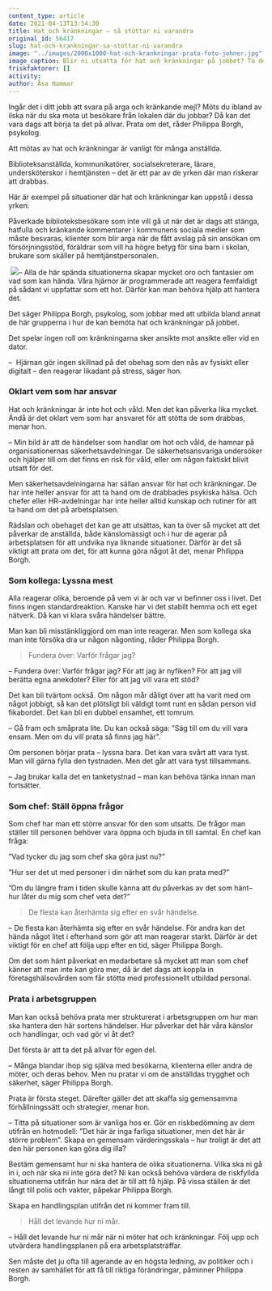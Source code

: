 ```yaml
---
content_type: article
date: 2021-04-13T13:54:30
title: Hat och kränkningar – så stöttar ni varandra
original_id: 56417
slug: hat-och-krankningar-sa-stottar-ni-varandra
image: "../images/2000x1000-hat-och-krankningar-prata-foto-johner.jpg"
image_caption: Blir ni utsatta för hat och kränkningar på jobbet? Ta det på allvar – prata med varandra, men kom ihåg att alla är olika och människor kan reagera på olika sätt vid konfliktfyllda situationer. 
friskfaktorer: []
activity:
author: Åsa Hammar
---
```


Ingår det i ditt jobb att svara på arga och kränkande mejl? Möts du ibland av ilska när du ska mota ut besökare från lokalen där du jobbar? Då kan det vara dags att börja ta det på allvar. Prata om det, råder Philippa Borgh, psykolog.

Att mötas av hat och kränkningar är vanligt för många anställda.

Biblioteksanställda, kommunikatörer, socialsekreterare, lärare, undersköterskor i hemtjänsten – det är ett par av de yrken där man riskerar att drabbas.

Här är exempel på situationer där hat och kränkningar kan uppstå i dessa yrken:

Påverkade biblioteksbesökare som inte vill gå ut när det är dags att stänga, hatfulla och kränkande kommentarer i kommunens sociala medier som måste besvaras, klienter som blir arga när de fått avslag på sin ansökan om försörjningsstöd, föräldrar som vill ha högre betyg för sina barn i skolan, brukare som skäller på hemtjänstpersonalen.

­ [![](https://www.suntarbetsliv.se/wp-content/uploads/2021/04/200x240-Philippa-borgh.jpg)](https://www.suntarbetsliv.se/wp-content/uploads/2021/04/200x240-Philippa-borgh.jpg)– Alla de här spända situationerna skapar mycket oro och fantasier om vad som kan hända. Våra hjärnor är programmerade att reagera femfaldigt på sådant vi uppfattar som ett hot. Därför kan man behöva hjälp att hantera det.

Det säger Philippa Borgh, psykolog, som jobbar med att utbilda bland annat de här grupperna i hur de kan bemöta hat och kränkningar på jobbet.

Det spelar ingen roll om kränkningarna sker ansikte mot ansikte eller vid en dator.

–  Hjärnan gör ingen skillnad på det obehag som den nås av fysiskt eller digitalt – den reagerar likadant på stress, säger hon.

### Oklart vem som har ansvar

Hat och kränkningar är inte hot och våld. Men det kan påverka lika mycket. Ändå är det oklart vem som har ansvaret för att stötta de som drabbas, menar hon.

– Min bild är att de händelser som handlar om hot och våld, de hamnar på organisationernas säkerhetsavdelningar. De säkerhetsansvariga undersöker och hjälper till om det finns en risk för våld, eller om någon faktiskt blivit utsatt för det.

Men säkerhetsavdelningarna har sällan ansvar för hat och kränkningar. De har inte heller ansvar för att ta hand om de drabbades psykiska hälsa. Och chefer eller HR-avdelningar har inte heller alltid kunskap och rutiner för att ta hand om det på arbetsplatsen.

Rädslan och obehaget det kan ge att utsättas, kan ta över så mycket att det påverkar de anställda, både känslomässigt och i hur de agerar på arbetsplatsen för att undvika nya liknande situationer. Därför är det så viktigt att prata om det, för att kunna göra något åt det, menar Philippa Borgh.

### Som kollega: Lyssna mest

Alla reagerar olika, beroende på vem vi är och var vi befinner oss i livet. Det finns ingen standardreaktion. Kanske har vi det stabilt hemma och ett eget nätverk. Då kan vi klara svåra händelser bättre.

Man kan bli misstänkliggjord om man inte reagerar. Men som kollega ska man inte försöka dra ur någon någonting, råder Philippa Borgh.

> Fundera över: Varför frågar jag?

­– Fundera över: Varför frågar jag? För att jag är nyfiken? För att jag vill berätta egna anekdoter? Eller för att jag vill vara ett stöd?

Det kan bli tvärtom också. Om någon mår dåligt över att ha varit med om något jobbigt, så kan det plötsligt bli väldigt tomt runt en sådan person vid fikabordet. Det kan bli en dubbel ensamhet, ett tomrum.

– Gå fram och småprata lite. Du kan också säga: ”Säg till om du vill vara ensam. Men om du vill prata så finns jag här”.

Om personen börjar prata – lyssna bara. Det kan vara svårt att vara tyst. Man vill gärna fylla den tystnaden. Men det går att vara tyst tillsammans.

– Jag brukar kalla det en tanketystnad – man kan behöva tänka innan man fortsätter.

### Som chef: Ställ öppna frågor

Som chef har man ett större ansvar för den som utsatts. De frågor man ställer till personen behöver vara öppna och bjuda in till samtal. En chef kan fråga:

”Vad tycker du jag som chef ska göra just nu?”

”Hur ser det ut med personer i din närhet som du kan prata med?”

”Om du längre fram i tiden skulle känna att du påverkas av det som hänt– hur låter du mig som chef veta det?”

> De flesta kan återhämta sig efter en svår händelse.

– De flesta kan återhämta sig efter en svår händelse. För andra kan det hända något litet i efterhand som gör att man reagerar starkt. Därför är det viktigt för en chef att följa upp efter en tid, säger Philippa Borgh.

Om det som hänt påverkat en medarbetare så mycket att man som chef känner att man inte kan göra mer, då är det dags att koppla in företagshälsovården som får stötta med professionellt utbildad personal.

### Prata i arbetsgruppen

Man kan också behöva prata mer strukturerat i arbetsgruppen om hur man ska hantera den här sortens händelser. Hur påverkar det här våra känslor och handlingar, och vad gör vi åt det?

Det första är att ta det på allvar för egen del.

– Många blandar ihop sig själva med besökarna, klienterna eller andra de möter, och deras behov. Men nu pratar vi om de anställdas trygghet och säkerhet, säger Philippa Borgh.

Prata är första steget. Därefter gäller det att skaffa sig gemensamma förhållningssätt och strategier, menar hon.

– Titta på situationer som är vanliga hos er. Gör en riskbedömning av dem utifrån en hotmodell: ”Det här är inga farliga situationer, men det här är större problem”. Skapa en gemensam värderingsskala – hur troligt är det att den här personen kan göra dig illa?

Bestäm gemensamt hur ni ska hantera de olika situationerna. Vilka ska ni gå in i, och när ska ni inte göra det? Ni kan också behöva värdera de riskfyllda situationerna utifrån hur nära det är till att få hjälp. På vissa ställen är det långt till polis och vakter, påpekar Philippa Borgh.

Skapa en handlingsplan utifrån det ni kommer fram till.

> Håll det levande hur ni mår.

– Håll det levande hur ni mår när ni möter hat och kränkningar. Följ upp och utvärdera handlingsplanen på era arbetsplatsträffar.

Sen måste det ju ofta till agerande av en högsta ledning, av politiker och i resten av samhället för att få till riktiga förändringar, påminner Philippa Borgh.

